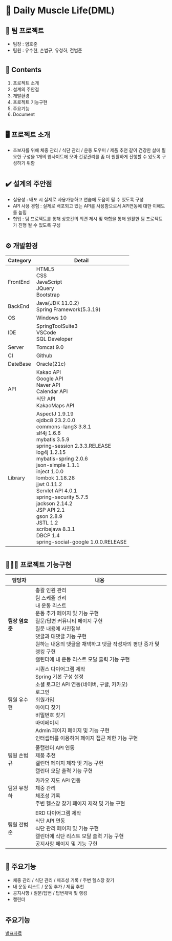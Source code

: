 # 💪 Daily Muscle Life(DML)
##  📣 팀 프로젝트
- 팀장 : 염호준
- 팀원 : 유수현, 손범규, 유청하, 전범준
#
## 📖 Contents
1. 프로젝트 소개
2. 설계의 주안점
3. 개발환경
4. 프로젝트 기능구현
5. 주요기능
6. Document
#
## 🖥️ 프로젝트 소개
- 초보자를 위해 체중 관리 / 식단 관리 / 운동 도우미 / 제품 추천  같이 건강한 삶에 필요한 구성을 1개의 웹사이트에 모아 건강관리를 좀 더 원활하게 진행할 수 있도록 구성하기 위함
#
## ✔️ 설계의 주안점
- 실용성 : 배포 시 실제로 사용가능하고 연습에 도움이 될 수 있도록 구성
- API 사용 경험 : 실제로 배포되고 있는 API를 사용함으로서 API연동에 대한 이해도를 높힘
- 협업 : 팀 프로젝트를 통해 상호간의 의견 제시 및 화합을 통해 원활한 팀 프로젝트가 진행 될 수 있도록 구성
#
## ⚙️ 개발환경
|Category|Detail|
|--------|------|
|FrontEnd|HTML5<br> CSS<br> JavaScript<br> JQuery<br> Bootstrap|
|BackEnd|Java(JDK 11.0.2)<br> Spring Framework(5.3.19)|
|OS|Windows 10|
|IDE|SpringToolSuite3<br> VSCode<br> SQL Developer|
|Server|Tomcat 9.0|
|CI|Github|
|DateBase|Oracle(21c)|
|API|Kakao API<br> Google API<br> Naver API<br> Calendar API<br> 식단 API<br> KakaoMaps API|
|Library|AspectJ 1.9.19 <br>ojdbc8 23.2.0.0<br> commons-lang3 3.8.1<br> slf4j 1.6.6<br> mybatis 3.5.9<br> spring-session 2.3.3.RELEASE<br> log4j 1.2.15<br> mybatis-spring 2.0.6<br> json-simple 1.1.1<br> inject 1.0.0<br> lombok 1.18.28<br> jjwt 0.11.2<br> Servlet API 4.0.1<br> spring-security 5.7.5<br> jackson 2.14.2<br> JSP API 2.1<br> gson 2.8.9<br> JSTL 1.2<br> scribejava 8.3.1<br> DBCP 1.4<br> spring-social-google 1.0.0.RELEASE|
#
## 🧑‍🤝‍🧑 프로젝트 기능구현
|담당자|내용|
|------|----|
|**팀장 염호준**|총괄 인원 관리<br> 팀 스케쥴 관리<br> 내 운동 리스트<br> 운동 추가 페이지 및 기능 구현<br>질문/답변 커뮤니티 페이지 구현<br>질문 내용에 사진첨부<br>댓글과 대댓글 기능 구현<br>원하는 내용의 댓글을 채택하고 댓글 작성자의 평판 증가 및 랭킹 구현 <br>캘린더에 내 운동 리스트 모달 출력 기능 구현|
|팀원 유수현|시퀀스 다이어그램 제작<br> Spring 기본 구성 설정<br> 소셜 로그인 API 연동(네이버, 구글, 카카오) <br>로그인<br> 회원가입<br> 아이디 찾기<br> 비밀번호 찾기<br> 마이페이지<br> Admin 페이지 페이지 및 기능 구현 <br>인터셉터를 이용하여 페이지 접근 제한 기능 구현|
|팀원 손범규|풀캘린더 API 연동<br> 제품 추천<br> 캘린더 페이지 제작 및 기능 구현<br> 캘린더 모달 출력 기능 구현|
|팀원 유청하|카카오 지도 API 연동<br> 체중 관리<br> 체조성 기록<br> 주변 헬스장 찾기 페이지 제작 및 기능 구현|
|팀원 전범준|ERD 다이어그램 제작<br> 식단 API 연동<br> 식단 관리 페이지 및 기능 구현<br> 캘린더에 식단 리스트 모달 출력 기능 구현<br> 공지사항 페이지 및 기능 구현
#
## 📌 주요기능
- 체중 관리 / 식단 관리 / 체조성 기록 / 주변 헬스장 찾기
- 내 운동 리스트 / 운동 추가 / 제품 추천
- 공지사항 / 질문/답변 / 답변채택 및 랭킹
- 캘린더
#
## 주요기능
[발표자료](https://docs.google.com/presentation/d/1aFiRfCkb3Yd7xzLqmzZPHlQKbqLlj_A8/edit#slide=id.g27f8e26b356_16_20)
